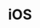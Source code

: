 ---
layout: project
title: "iOS"
description: "iOS development"
header-img: "img/home-bg.jpg"
category: iOS
---